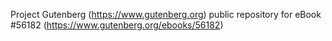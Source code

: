 Project Gutenberg (https://www.gutenberg.org) public repository for
eBook #56182 (https://www.gutenberg.org/ebooks/56182)
